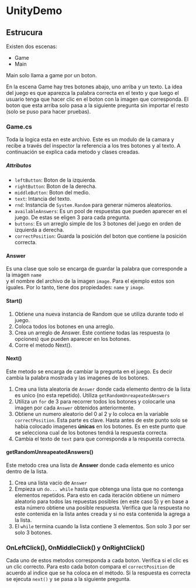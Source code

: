 # UnityDemo

## Estrucura
Existen dos escenas:
- Game
- Main

Main solo llama a game por un boton.

En la escena Game hay tres botones abajo, uno arriba y un texto. La idea del juego es que aparezca la palabra correcta en el texto 
y que luego el usuario tenga que hacer clic en el boton con la imagen que corresponda. El boton que esta arriba solo pasa a la siguiente 
pregunta sin importar el resto (solo se puso para hacer pruebas).

### Game.cs
Toda la logica esta en este archivo. Este es un modulo de la camara y recibe a través del inspector la referencia a los tres botones y 
al texto. A continuación se explica cada metodo y clases creadas.

##### Attributos
- `leftButton`: Boton de la izquierda.
- `rightButton`: Boton de la derecha.
- `middleButton`: Boton del medio.
- `text`: Intancia del texto.
- `rnd`: Instancia de `System.Random` para generar números aleatorios.
- `availableAnswers`: Es un pool de respuestas que pueden aparecer en el juego. De estas se eligen 3 para cada pregunta.
- `buttons`: Es un arreglo simple de los 3 botones del juego en orden de izquierda a derecha.
- `correctPosition`: Guarda la posición del boton que contiene la posición correcta.

#### Answer
Es una clase que solo se encarga de guardar la palabra que corresponde a la imagen `name`  
y el nombre del archivo de la imagen `image`. Para el ejemplo estos son iguales. Por lo tanto,
tiene dos propiedades: `name` y `image`.

#### Start()
1. Obtiene una nueva instancia de Random que se utiliza durante todo el juego.
2. Coloca todos los botones en una arreglo.
3. Crea un arreglo de Answer. Este contiene todas las respuesta (o opciones) que pueden aparecer en los botones.
4. Corre el metodo Next().

#### Next()
Este metodo se encarga de cambiar la pregunta en el juego. Es decir cambia la palabra mostrada y las imagenes de los botones.
1. Crea una lista aleatoria de `Answer` donde cada elemento dentro de la lista es unico (no esta repetido). 
Utiliza `getRandomUnreapeatedAnswers`
2. Utiliza un `for` de 3 para recorrer todos los botones y colocarle una imagen por cada `Answer` obtenidos anteriormente.
3. Obtiene un numero aleatorio del 0 al 2 y lo coloca en la variable `correctPosition`. Esta parte es clave. Hasta antes de este
punto solo se habia colocado imagenes **únicas** en los botones. Es en este punto que se selecciona cual de los botones tendrá 
la respuesta correcta.
4. Cambia el texto de `text` para que corresponda a la respuesta correcta.

#### getRandomUnreapeatedAnswers()
Este metodo crea una lista de **Answer** donde cada elemento es unico dentro de la lista.
1. Crea una lista vacio de `Answer`
2. Empieza un `do... while` hasta que obtenga una lista que no contenga elementos repetidos. Para esto en cada iteración obtiene un 
número aleatorio para todos las repuestas posibles (en este caso 5) y en base a esta número obtiene una posible respuesta.
Verifica que la respuesta no este contenida en la lista antes creada y si no esta contenida la agrega a la lista.
3. El `while` termina cuando la lista contiene 3 elementos. Son solo 3 por ser solo 3 botones.

### OnLeftClick(), OnMiddleClick() y OnRightClick()
Cada uno de estos metodos corresponda a cada boton. Verifica si el clic es un clic correcto. Para esto cada boton compara
el `correctPosition` de acuerdo al indice que se ha coloca en el método. Si la respuesta es correcta se ejecuta `next()`
y se pasa a la siguiente pregunta.
